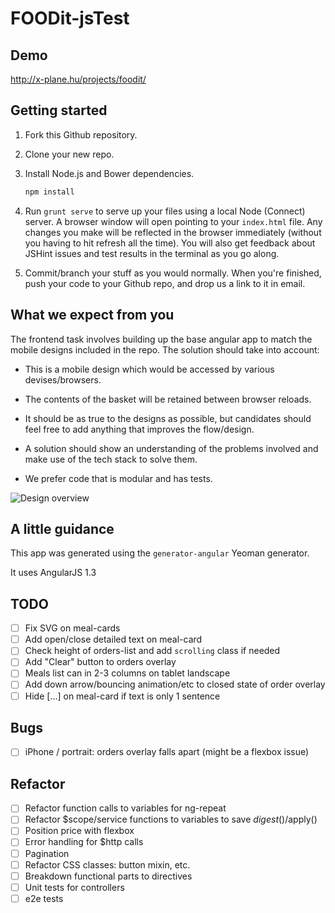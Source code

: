 FOODit-jsTest
=============

## Demo
http://x-plane.hu/projects/foodit/

## Getting started

1. Fork this Github repository.

2. Clone your new repo.

3. Install Node.js and Bower dependencies.

    ```sh
    npm install
    ```

4. Run `grunt serve` to serve up your files using a local Node (Connect) server. A browser window will open pointing to your `index.html` file. Any changes you make will be reflected in the browser immediately (without you having to hit refresh all the time). You will also get feedback about JSHint issues and test results in the terminal as you go along.

5. Commit/branch your stuff as you would normally. When you're finished, push your code to your Github repo, and drop us a link to it in email.

## What we expect from you

The frontend task involves building up the base angular app to match the mobile designs included in the repo.
The solution should take into account: 

- This is a mobile design which would be accessed by various devises/browsers.

- The contents of the basket will be retained between browser reloads.

- It should be as true to the designs as possible, but candidates should feel free to add anything that improves the flow/design.

- A solution should show an understanding of the problems involved and make use of the tech stack to solve them.

- We prefer code that is modular and has tests.

![Design overview](/design/mockups/menu_design--overview.jpg?raw=true "Design overview")


## A little guidance

This app was generated using the `generator-angular` Yeoman generator.

It uses AngularJS 1.3

## TODO

- [ ] Fix SVG on meal-cards 
- [ ] Add open/close detailed text on meal-card
- [ ] Check height of orders-list and add `scrolling` class if needed 
- [ ] Add "Clear" button to orders overlay
- [ ] Meals list can in 2-3 columns on tablet landscape
- [ ] Add down arrow/bouncing animation/etc to closed state of order overlay
- [ ] Hide [...] on meal-card if text is only 1 sentence

## Bugs

- [ ] iPhone / portrait: orders overlay falls apart (might be a flexbox issue)

## Refactor

- [ ] Refactor function calls to variables for ng-repeat
- [ ] Refactor $scope/service functions to variables to save $digest()/$apply()
- [ ] Position price with flexbox
- [ ] Error handling for $http calls
- [ ] Pagination
- [ ] Refactor CSS classes: button mixin, etc.
- [ ] Breakdown functional parts to directives
- [ ] Unit tests for controllers
- [ ] e2e tests
